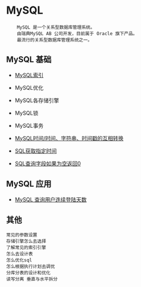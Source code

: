 # MySQL
```text
    MySQL 是一个关系型数据库管理系统。
    由瑞典MySQL AB 公司开发，目前属于 Oracle 旗下产品。
    最流行的关系型数据库管理系统之一。
```

## MySQL 基础

- [MySQL索引](./mysql-index.md)

- MySQL优化

- MySQL各存储引擎

- MySQL锁

- MySQL事务

- [MySQL时间/时间、字符串、时间戳的互相转换](./mysql-date.md)

- [SQL获取指定时间](./mysql-time.md)

- [SQL查询字段如果为空返回0](./sql-null.md)

## MySQL 应用

- [MySQL 查询用户连续登陆天数](./mysql-incessancydays.md)




## 其他

```text
常见的参数设置
存储引擎怎么去选择
了解常见的索引引擎
怎么去设计表
怎么优化sql
怎么根据执行计划去调优
分库分表的设计和优化
读写分离 垂直与水平拆分
```
